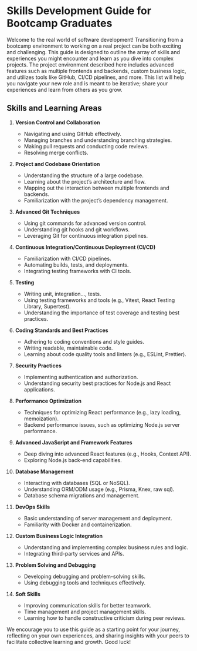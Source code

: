 # Skills Development Guide for Bootcamp Graduates

Welcome to the real world of software development! Transitioning from a bootcamp environment to working on a real project can be both exciting and challenging. This guide is designed to outline the array of skills and experiences you might encounter and learn as you dive into complex projects. The project environment described here includes advanced features such as multiple frontends and backends, custom business logic, and utilizes tools like GitHub, CI/CD pipelines, and more. This list will help you navigate your new role and is meant to be iterative; share your experiences and learn from others as you grow.

## Skills and Learning Areas

1. **Version Control and Collaboration**
   - Navigating and using GitHub effectively.
   - Managing branches and understanding branching strategies.
   - Making pull requests and conducting code reviews.
   - Resolving merge conflicts.

2. **Project and Codebase Orientation**
   - Understanding the structure of a large codebase.
   - Learning about the project’s architecture and flow.
   - Mapping out the interaction between multiple frontends and backends.
   - Familiarization with the project’s dependency management.

3. **Advanced Git Techniques**
   - Using git commands for advanced version control.
   - Understanding git hooks and git workflows.
   - Leveraging Git for continuous integration pipelines.

4. **Continuous Integration/Continuous Deployment (CI/CD)**
   - Familiarization with CI/CD pipelines.
   - Automating builds, tests, and deployments.
   - Integrating testing frameworks with CI tools.

5. **Testing**
   - Writing unit, integration..., tests.
   - Using testing frameworks and tools (e.g., Vitest, React Testing Library, Supertest).
   - Understanding the importance of test coverage and testing best practices.

6. **Coding Standards and Best Practices**
   - Adhering to coding conventions and style guides.
   - Writing readable, maintainable code.
   - Learning about code quality tools and linters (e.g., ESLint, Prettier).

7. **Security Practices**
   - Implementing authentication and authorization.
   - Understanding security best practices for Node.js and React applications.

8. **Performance Optimization**
   - Techniques for optimizing React performance (e.g., lazy loading, memoization).
   - Backend performance issues, such as optimizing Node.js server performance.

9. **Advanced JavaScript and Framework Features**
   - Deep diving into advanced React features (e.g., Hooks, Context API).
   - Exploring Node.js back-end capabilities.

10. **Database Management**
    - Interacting with databases (SQL or NoSQL).
    - Understanding ORM/ODM usage (e.g., Prisma, Knex, raw sql).
    - Database schema migrations and management.

11. **DevOps Skills**
    - Basic understanding of server management and deployment.
    - Familiarity with Docker and containerization.

12. **Custom Business Logic Integration**
    - Understanding and implementing complex business rules and logic.
    - Integrating third-party services and APIs.

13. **Problem Solving and Debugging**
    - Developing debugging and problem-solving skills.
    - Using debugging tools and techniques effectively.

14. **Soft Skills**
    - Improving communication skills for better teamwork.
    - Time management and project management skills.
    - Learning how to handle constructive criticism during peer reviews.

We encourage you to use this guide as a starting point for your journey, reflecting on your own experiences, and sharing insights with your peers to facilitate collective learning and growth. Good luck!
